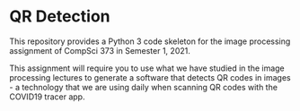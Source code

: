 # QR Detection

This repository provides a Python 3 code skeleton for the image processing assignment of CompSci 373 in Semester 1, 2021. 

This assignment will require you to use what we have studied in the image processing lectures to generate a software that detects QR codes in images - a technology that we are using daily when scanning QR codes with the COVID19 tracer app.


